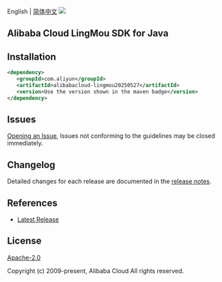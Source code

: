 English | [简体中文](README-CN.md)
![](https://aliyunsdk-pages.alicdn.com/icons/AlibabaCloud.svg)

## Alibaba Cloud LingMou SDK for Java

## Installation

```xml
<dependency>
   <groupId>com.aliyun</groupId>
   <artifactId>alibabacloud-lingmou20250527</artifactId>
   <version>Use the version shown in the maven badge</version>
</dependency>
```

## Issues
[Opening an Issue](https://github.com/aliyun/alibabacloud-java-async-sdk/issues/new), Issues not conforming to the guidelines may be closed immediately.

## Changelog
Detailed changes for each release are documented in the [release notes](./ChangeLog.txt).

## References
* [Latest Release](https://github.com/aliyun/alibabacloud-async-java-sdk/)

## License
[Apache-2.0](http://www.apache.org/licenses/LICENSE-2.0)

Copyright (c) 2009-present, Alibaba Cloud All rights reserved.